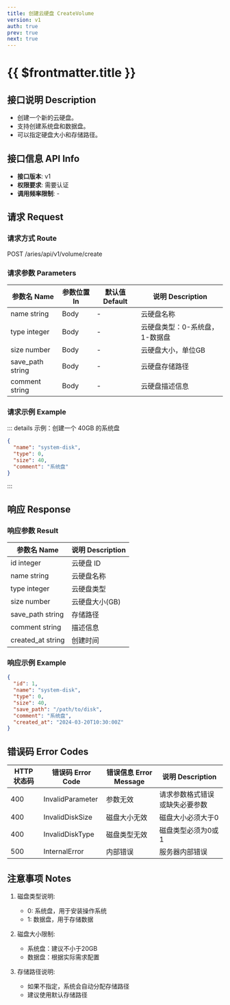 ```yaml
---
title: 创建云硬盘 CreateVolume
version: v1
auth: true
prev: true
next: true
---
```


# {{ $frontmatter.title }}

## 接口说明 Description

- 创建一个新的云硬盘。
- 支持创建系统盘和数据盘。
- 可以指定硬盘大小和存储路径。

## 接口信息 API Info

- **接口版本**: v1
- **权限要求**: 需要认证
- **调用频率限制**: -

## 请求 Request

### 请求方式 Route

<div class="route">
  <span class="route-method" data-method="post">POST</span>
  <span class="route-path">/aries/api/v1/volume/create</span>
</div>

### 请求参数 Parameters

| 参数名 Name | 参数位置 In | 默认值 Default | 说明 Description |
| --- | --- | --- | --- |
| <span class="param-name required">name</span> <span class="type-string">string</span> | Body | - | 云硬盘名称 |
| <span class="param-name required">type</span> <span class="type-integer">integer</span> | Body | - | 云硬盘类型：0-系统盘，1-数据盘 |
| <span class="param-name required">size</span> <span class="type-number">number</span> | Body | - | 云硬盘大小，单位GB |
| <span class="param-name">save_path</span> <span class="type-string">string</span> | Body | - | 云硬盘存储路径 |
| <span class="param-name">comment</span> <span class="type-string">string</span> | Body | - | 云硬盘描述信息 |

### 请求示例 Example

::: details 示例：创建一个 40GB 的系统盘
```json
{
  "name": "system-disk",
  "type": 0,
  "size": 40,
  "comment": "系统盘"
}
```
:::

## 响应 Response

### 响应参数 Result

| 参数名 Name | 说明 Description |
| --- | --- |
| <span class="param-name">id</span> <span class="type-integer">integer</span> | 云硬盘 ID |
| <span class="param-name">name</span> <span class="type-string">string</span> | 云硬盘名称 |
| <span class="param-name">type</span> <span class="type-integer">integer</span> | 云硬盘类型 |
| <span class="param-name">size</span> <span class="type-number">number</span> | 云硬盘大小(GB) |
| <span class="param-name">save_path</span> <span class="type-string">string</span> | 存储路径 |
| <span class="param-name">comment</span> <span class="type-string">string</span> | 描述信息 |
| <span class="param-name">created_at</span> <span class="type-string">string</span> | 创建时间 |

### 响应示例 Example

```json
{
  "id": 1,
  "name": "system-disk",
  "type": 0,
  "size": 40,
  "save_path": "/path/to/disk",
  "comment": "系统盘",
  "created_at": "2024-03-20T10:30:00Z"
}
```

## 错误码 Error Codes

| HTTP 状态码 | 错误码 Error Code | 错误信息 Error Message | 说明 Description |
| --- | --- | --- | --- |
| 400 | InvalidParameter | 参数无效 | 请求参数格式错误或缺失必要参数 |
| 400 | InvalidDiskSize | 磁盘大小无效 | 磁盘大小必须大于0 |
| 400 | InvalidDiskType | 磁盘类型无效 | 磁盘类型必须为0或1 |
| 500 | InternalError | 内部错误 | 服务器内部错误 |

## 注意事项 Notes

1. 磁盘类型说明:
   - 0: 系统盘，用于安装操作系统
   - 1: 数据盘，用于存储数据

2. 磁盘大小限制:
   - 系统盘：建议不小于20GB
   - 数据盘：根据实际需求配置

3. 存储路径说明:
   - 如果不指定，系统会自动分配存储路径
   - 建议使用默认存储路径 